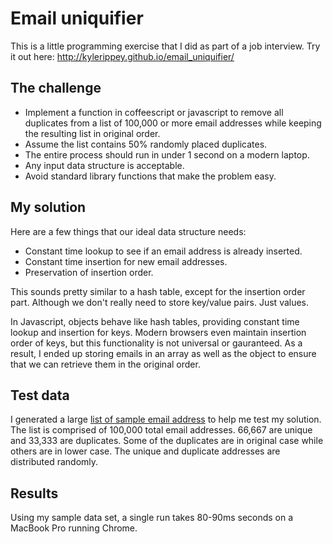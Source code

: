 # Email uniquifier
This is a little programming exercise that I did as part of a job interview. Try it out here: http://kylerippey.github.io/email_uniquifier/

## The challenge
* Implement a function in coffeescript or javascript to remove all duplicates from a list of 100,000 or more email addresses while keeping the resulting list in original order.
* Assume the list contains 50% randomly placed duplicates.
* The entire process should run in under 1 second on a modern laptop.
* Any input data structure is acceptable.
* Avoid standard library functions that make the problem easy.

## My solution

Here are a few things that our ideal data structure needs:
* Constant time lookup to see if an email address is already inserted.
* Constant time insertion for new email addresses.
* Preservation of insertion order.

This sounds pretty similar to a hash table, except for the insertion order part. Although we don't really need to store key/value pairs. Just values.

In Javascript, objects behave like hash tables, providing constant time lookup and insertion for keys. Modern browsers even maintain insertion order of keys, but this functionality is not universal or gauranteed. As a result, I ended up storing emails in an array as well as the object to ensure that we can retrieve them in the original order.

## Test data

I generated a large [list of sample email address](https://raw.githubusercontent.com/kylerippey/email_uniquifier/master/sample_emails.txt) to help me test my solution. The list is comprised of 100,000 total email addresses. 66,667 are unique and 33,333 are duplicates. Some of the duplicates are in original case while others are in lower case. The unique and duplicate addresses are distributed randomly.

## Results

Using my sample data set, a single run takes 80-90ms seconds on a MacBook Pro running Chrome.

